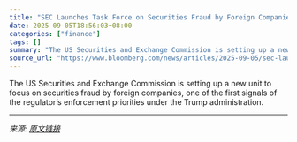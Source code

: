 ```yaml
---
title: "SEC Launches Task Force on Securities Fraud by Foreign Companies"
date: 2025-09-05T18:56:03+08:00
categories: ["finance"]
tags: []
summary: "The US Securities and Exchange Commission is setting up a new unit to focus on securities fraud by foreign companies, one of the first signals of the regulator’s enforcement priorities under the Trump"
source_url: "https://www.bloomberg.com/news/articles/2025-09-05/sec-launches-task-force-on-securities-fraud-by-foreign-companies"
---
```


The US Securities and Exchange Commission is setting up a new unit to focus on securities fraud by foreign companies, one of the first signals of the regulator’s enforcement priorities under the Trump administration.

---

*来源: [原文链接](https://www.bloomberg.com/news/articles/2025-09-05/sec-launches-task-force-on-securities-fraud-by-foreign-companies)*
